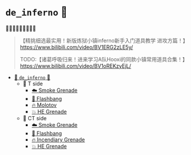 # `de_inferno` 🍌

🍌🔥🔥🦐🔥🔥💥💥🍌
> 【精挑细选最实用！新版炼狱小镇inferno新手入门道具教学 进攻方篇！】 https://www.bilibili.com/video/BV1ERG2zLE5y/
>
> TODO:【诸葛呼吸归来！进来学习A队Hooxi的同款小镇常用道具合集！】 https://www.bilibili.com/video/BV1oREKzyEjL/
* [📁 `de_inferno` 🍌](maps/de_inferno/)
  * 📁 T side
      * [:cloud: Smoke Grenade](maps/de_inferno/de_inferno%20T%20Smoke%20Grenade.md)
      * [:star2: Flashbang](maps/de_inferno/de_inferno%20T%20Flashbang.md)
      * [:fire: Molotov](maps/de_inferno/de_inferno%20T%20Molotov.md)
      * [:boom: HE Grenade](maps/de_inferno/de_inferno%20T%20HE%20Grenade.md)
  * 📁 CT side
      * [:cloud: Smoke Grenade](maps/de_inferno/de_inferno%20T%20Smoke%20Grenade.md)
      * [:star2: Flashbang](maps/de_inferno/de_inferno%20CT%20Flashbang.md)
      * [:fire: Incendiary Grenade](maps/de_inferno/de_inferno%20T%20Molotov.md)
      * [:boom: HE Grenade](maps/de_inferno/de_inferno%20T%20HE%20Grenade.md)